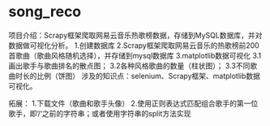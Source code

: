 # song_reco
项目介绍：Scrapy框架爬取网易云音乐热歌榜数据，存储到MySQL数据库，并对数据做可视化分析。
    1.创建数据库
    2.Scrapy框架爬取网易云音乐的热歌榜前200首歌曲（歌曲风格随机选择），并存储到mysql数据库
    3.matplotlib数据可视化
        3.1画出歌手与歌曲排名的散点图；
        3.2各种风格歌曲的数量（柱状图）；
        3.3不同歌曲时长的比例（饼图）
涉及的知识点：selenium、Scrapy框架、matplotlib数据可视化。

拓展：
    1.下载文件（歌曲和歌手头像）
    2.使用正则表达式匹配组合歌手的第一位歌手，即’/‘之前的字符串；或者使用字符串的split方法实现
